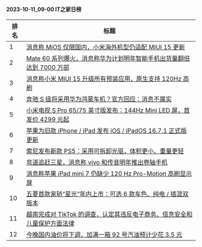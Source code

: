 #### 2023-10-11_09-00  IT之家日榜

| 排名 | 标题|
| --- | ---|
| 1 | [消息称 MiOS 仅限国内，小米海外机型仍适配 MIUI 15 更新](https://www.ithome.com/0/723/862.htm) |
| 2 | [Mate 60 系列爆火，消息称华为计划明年智能手机出货量翻倍达到 7000 万部](https://www.ithome.com/0/723/917.htm) |
| 3 | [消息称小米 MIUI 15 升级所有预装应用，原生支持 120Hz 高刷](https://www.ithome.com/0/723/865.htm) |
| 4 | [奔驰 S 级将采用华为鸿蒙车机？官方回应：消息不属实](https://www.ithome.com/0/724/032.htm) |
| 5 | [小米电视 S Pro 65/75 英寸版发布：144Hz Mini LED 屏，首发价 4299 元起](https://www.ithome.com/0/723/864.htm) |
| 6 | [苹果为旧款 iPhone / iPad 发布 iOS / iPadOS 16.7.1 正式版更新](https://www.ithome.com/0/724/057.htm) |
| 7 | [索尼发布新款 PS5：采用可拆卸光驱，体积更小、重量更轻](https://www.ithome.com/0/724/053.htm) |
| 8 | [弯道追赶三星，消息称 vivo 和传音明年推出卷轴手机](https://www.ithome.com/0/723/895.htm) |
| 9 | [消息称苹果 iPad mini 7 仍缺少 120 Hz Pro-Motion 高刷显示屏](https://www.ithome.com/0/724/030.htm) |
| 10 | [五菱首款家轿“星光”年内上市：可选 6 款车色、纯电 / 插混双版本](https://www.ithome.com/0/723/867.htm) |
| 11 | [越南完成对 TikTok 的调查，认定其违反电子商务、信息安全和儿童保护方面法律](https://www.ithome.com/0/723/956.htm) |
| 12 | [今晚国内油价将下调，加满一箱 92 号汽油预计少花 3.5 元](https://www.ithome.com/0/724/001.htm) |

